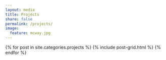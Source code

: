```yaml
---
layout: media
title: Projects
share: false
permalink: /projects/
image:
  feature: mcway.jpg
---
```


<div class="tiles">                                                             
{% for post in site.categories.projects %}
  {% include post-grid.html %}                                                  
{% endfor %}                                                                    
</div>

<!--
<p>
<a href="https://github.com/jasonpchang/pitchfx_sql">Create your own PitchFX SQL database using Python </a>
</p>
-->
